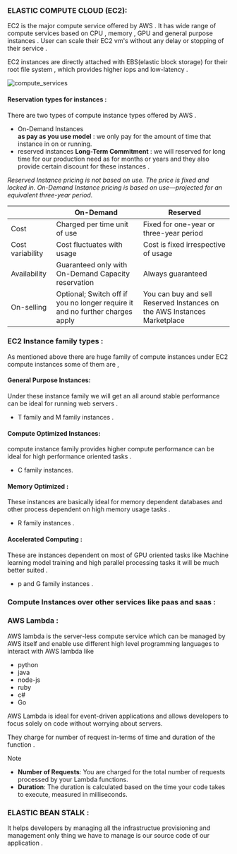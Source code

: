 ### ELASTIC COMPUTE CLOUD (EC2): 

EC2 is the major compute service offered by AWS . It has wide range of compute services based on CPU , memory , GPU and general purpose instances . User can scale their EC2 vm's without any delay or stopping of their service . 

EC2 instances are directly attached with EBS(elastic block storage) for their root file system , which provides higher iops and low-latency . 

![compute_services](../pictures/ec2-instances.jpeg)

#### Reservation types for instances : 

There are two types of compute instance types offered by AWS . 
- On-Demand Instances  
	**as pay as you use model** : we only pay for the amount of time that instance in on or running.
- reserved instances
	**Long-Term Commitment** : we will reserved for long time for our production need as for months or years and they also provide certain discount for these instances .

*Reserved Instance pricing is not based on use. The price is fixed and locked in. On-Demand Instance pricing is based on use—projected for an equivalent three-year period.*

|                  | **On-Demand**                                                                 | **Reserved**                                                             |
| ---------------- | ----------------------------------------------------------------------------- | ------------------------------------------------------------------------ |
| Cost             | Charged per time unit of use                                                  | Fixed for one-year or three-year period                                  |
| Cost variability | Cost fluctuates with usage                                                    | Cost is fixed irrespective of usage                                      |
| Availability     | Guaranteed only with On-Demand Capacity reservation                           | Always guaranteed                                                        |
| On-selling       | Optional; Switch off if you no longer require it and no further charges apply | You can buy and sell Reserved Instances on the AWS Instances Marketplace |

### EC2 Instance family types : 

As mentioned above there are huge family of compute instances under EC2 compute instances some of them are ,
#### General Purpose Instances: 
Under these instance family we will get an all around stable performance can be ideal for running web servers .
- T family and M family instances . 
#### Compute Optimized Instances: 
compute instance family provides higher compute performance can be ideal for high performance oriented tasks . 
- C family instances.

#### Memory Optimized : 
These instances are basically ideal for memory dependent databases and other process dependent on high memory usage tasks . 
- R family instances . 

#### Accelerated Computing : 
These are instances dependent on most of GPU oriented tasks like Machine learning model training and high parallel processing tasks it will be much better suited . 
- p and G family instances .

### Compute Instances over other services like paas and saas : 

### AWS Lambda : 

AWS lambda is the server-less compute service which can be managed by AWS itself and enable use different high level programming languages to interact with AWS lambda like
- python
- java
- node-js
- ruby
- c#
- Go

AWS Lambda is ideal for event-driven applications and allows developers to focus solely on code without worrying about servers.

They charge for number of request in-terms of time and duration of the function . 
> [!NOTE]
>- **Number of Requests**: You are charged for the total number of requests processed by your Lambda functions.
>- **Duration**: The duration is calculated based on the time your code takes to execute, measured in milliseconds.

### ELASTIC BEAN STALK : 

It helps developers by managing all the infrastructue provisioning and management only thing we have to manage is our source code of our application . 

